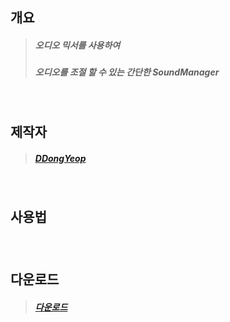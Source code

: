 ## 개요
  >##### 오디오 믹서를 사용하여 
  >##### 오디오를 조절 할 수 있는 간단한 SoundManager

<br/>

## 제작자
  >##### [DDongYeop]

<br/>

## 사용법
  >#####

<br/>

## 다운로드 
  >##### [다운로드]

<br/>







[DDongYeop]: https://github.com/DDongYeop "깃허브로 이동됩니다"
[다운로드]: https://drive.google.com/file/d/1mlTQM8PcUU1DrcfBrg2Ghf1R3bwmQbK1/view?usp=sharing "다운로드가 가능한 구귿 드라이브로 이동됩니다."
